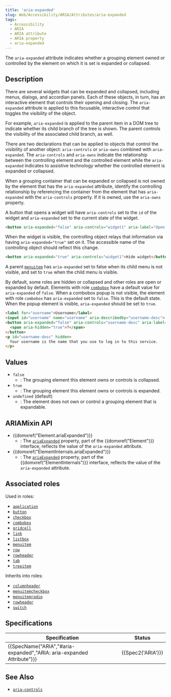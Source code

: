```yaml
---
title: 'aria-expanded'
slug: Web/Accessibility/ARIA/Attributes/aria-expanded
tags: 
  - Accessibility
  - ARIA
  - ARIA attribute
  - ARIA property
  - aria-expanded
---
```


The `aria-expanded` attribute indicates whether a grouping element owned or controlled by the element on which it is set is expanded or collapsed.

## Description

There are several widgets that can be expanded and collapsed, including menus, dialogs, and accordian panels. Each of these objects, in turn, has an interactive element that controls their opening and closing. The `aria-expanded` attribute is applied to this focusable, interactive control that toggles the visibility of the object. 

For example, `aria-expanded` is applied to the parent item in a DOM tree to indicate whether its child branch of the tree is shown. The parent controls the visibility of the associated child branch, as well.

There are two declarations that can be applied to objects that control the visibility of another object: `aria-controls` or `aria-owns` combined with `aria-expanded`. The `aria-controls` and `aria-owns` indicate the relationship between the controlling element and the controlled element while the `aria-expanded` indicates to assistive technology whether the controlled element is expanded or collapsed. 

When a grouping container that can be expanded or collapsed is not owned by the element that has the `aria-expanded` attribute, identify the controlling relationship by referencing the container from the element that has `aria-expanded` with the `aria-controls` property. If it is owned, use the `aria-owns` property.

A button that opens a widget will have `aria-controls` set to the `id` of the widget and `aria-expanded` set to the current state of the widget.

```html
<button aria-expanded="false" aria-controls="widget1" aria-label="Open widget 1">Show widget</button>
```
When the widget is visible, the controlling object relays that information via having `aria-expanded="true"` set on it. The accessible name of the controlling object should reflect this change.

```html
<button aria-expanded="true" aria-controls="widget1">Hide widget</button>
```

A parent [`menuitem`](/en-US/docs/Web/Accessibility/ARIA/roles/menuitem_role) has `aria-expanded` set to false when its child menu is not visible, and set to `true` when the child menu is visible.

By default, some roles are hidden or collapsed and other roles are open or expanded by default. Elements with role [`combobox`](/en-US/docs/Web/Accessibility/ARIA/roles/combobox_role) have a default value for `aria-expanded` of `false`. When a combobox popup is not visible, the element with role `combobox` has `aria-expanded` set to `false`. This is the default state. When the popup element is visible, `aria-expanded` should be set to `true`.

```html
<label for="username">Username</label>
<input id="username" name="username" aria-describedby="username-desc">
<button aria-expanded="false" aria-controls="username-desc" aria-label="Help about username">
  <span aria-hidden="true">?</span>
</button>
<p id="username-desc" hidden>
  Your username is the name that you use to log in to this service.
</p>
```

## Values

- `false`	
  - : The grouping element this element owns or controls is collapsed.
- `true`
  - :	The grouping element this element owns or controls is expanded.
- `undefined` (default)
  - :	The element does not own or control a grouping element that is expandable.

## ARIAMixin API 

- {{domxref("Element.ariaExpanded")}}
  - : The  [`ariaExpanded`](/en-US/docs/Web/API/Element/ariaExpanded) property, part of the {{domxref("Element")}} interface, reflects the value of the `aria-expanded` attribute.
- {{domxref("ElementInternals.ariaExpanded")}}
  - : The  [`ariaExpanded`](/en-US/docs/Web/API/Element/ariaExpanded) property, part of the {{domxref("ElementInternals")}} interface, reflects the value of the `aria-expanded` attribute.

## Associated roles

Used in roles: 

- [`application`](/en-US/docs/Web/Accessibility/ARIA/roles/application_role)
- [`button`](/en-US/docs/Web/Accessibility/ARIA/roles/button_role)
- [`checkbox`](/en-US/docs/Web/Accessibility/ARIA/roles/checkbox_role)
- [`combobox`](/en-US/docs/Web/Accessibility/ARIA/roles/combobox_role)
- [`gridcell`](/en-US/docs/Web/Accessibility/ARIA/roles/gridcell_role)
- [`link`](/en-US/docs/Web/Accessibility/ARIA/roles/link_role)
- [`listbox`](/en-US/docs/Web/Accessibility/ARIA/roles/listbox_role)
- [`menuitem`](/en-US/docs/Web/Accessibility/ARIA/roles/menuitem_role)
- [`row`](/en-US/docs/Web/Accessibility/ARIA/roles/row_role)
- [`rowheader`](/en-US/docs/Web/Accessibility/ARIA/roles/rowheader_role)
- [`tab`](/en-US/docs/Web/Accessibility/ARIA/roles/tab_role)
- [`treeitem`](/en-US/docs/Web/Accessibility/ARIA/roles/treeitem_role)

Inherits into roles:

- [`columnheader`](/en-US/docs/Web/Accessibility/ARIA/roles/columnheader_role)
- [`menuitemcheckbox`](/en-US/docs/Web/Accessibility/ARIA/roles/menuitemcheckbox_role)
- [`menuitemradio`](/en-US/docs/Web/Accessibility/ARIA/roles/menuitemradio_role)
- [`rowheader`](/en-US/docs/Web/Accessibility/ARIA/roles/rowheader_role)
- [`switch`](/en-US/docs/Web/Accessibility/ARIA/roles/switch_role)

## Specifications

| Specification | Status | 
| ------------- | ------  |
| {{SpecName("ARIA","#aria-expanded","ARIA: aria-expanded Attribute")}}  | {{Spec2('ARIA')}} |

## See Also

- [`aria-controls`](/en-US/docs/Web/Accessibility/ARIA/Attributes/aria-controls)
